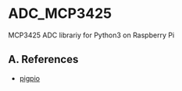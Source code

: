 # ADC_MCP3425

MCP3425 ADC librariy for Python3 on Raspberry Pi

## 

## A. References

* [pigpio](https://abyz.me.uk/rpi/pigpio/python.html)
